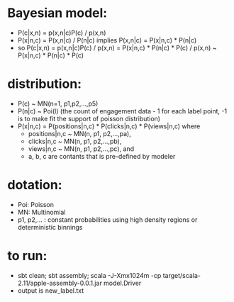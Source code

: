 # Bayesian model:
- P(c|x,n) = p(x,n|c)P(c) / p(x,n)
- P(x|n,c) = P(x,n|c) / P(n|c) implies P(x,n|c) = P(x|n,c) * P(n|c)
- so P(c|x,n) = p(x,n|c)P(c) / p(x,n) = P(x|n,c) * P(n|c) * P(c) / p(x,n) ~ P(x|n,c) * P(n|c) * P(c) 

# distribution:
- P(c) ~ MN(n=1, p1,p2,...,p5)
- P(n|c) ~ Poi(l) (the count of engagement data - 1 for each label point, -1 is to make fit the support of poisson distribution) 
- P(x|n,c) = P(positions|n,c) * P(clicks|n,c) * P(views|n,c) where 
  - positions|n,c ~ MN(n, p1, p2,...,pa), 
  - clicks|n,c ~ MN(n, p1, p2,...,pb),
  - views|n,c ~ MN(n, p1, p2,...,pc), and
  - a, b, c are contants that is pre-defined by modeler

# dotation:
- Poi: Poisson
- MN: Multinomial
- p1, p2,... : constant probabilities using high density regions or deterministic binnings 

# to run:
- sbt clean; sbt assembly; scala -J-Xmx1024m -cp target/scala-2.11/apple-assembly-0.0.1.jar model.Driver
- output is new_label.txt
